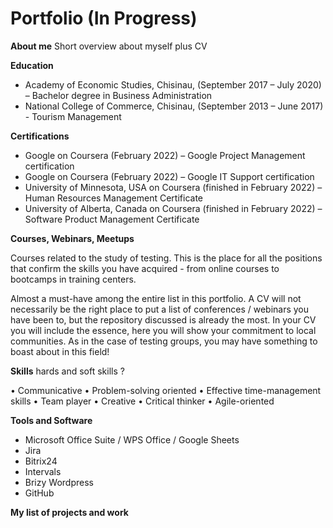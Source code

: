 # Portfolio (In Progress)

**About me**
Short overview about myself plus CV

**Education**

* Academy of Economic Studies, Chisinau, (September 2017 – July 2020) – Bachelor degree in Business Administration 
* National College of Commerce, Chisinau, (September 2013 – June 2017) - Tourism Management

**Certifications**

* Google on Coursera (February 2022) – Google Project Management certification
* Google on Coursera (February 2022) – Google IT Support certification
* University of Minnesota, USA on Coursera (finished in February 2022) – Human Resources Management Certificate
* University of Alberta, Canada on Coursera (finished in February 2022) – Software Product Management Certificate

**Courses, Webinars, Meetups**

Courses related to the study of testing. This is the place for all the positions that confirm the skills you have acquired - from online courses to bootcamps in training centers.

Almost a must-have among the entire list in this portfolio. A CV will not necessarily be the right place to put a list of conferences / webinars you have been to, but the repository discussed is already the most. In your CV you will include the essence, here you will show your commitment to local communities. As in the case of testing groups, you may have something to boast about in this field!

**Skills**
hards and soft skills ?

•	Communicative 
•	Problem-solving oriented 
•	Effective time-management skills
•	Team player 
•	Creative 
•	Critical thinker 
•	Agile-oriented

**Tools and Software**

* Microsoft Office Suite / WPS Office / Google Sheets
* Jira 
* Bitrix24 
* Intervals 
* Brizy Wordpress
* GitHub

**My list of projects and work**

